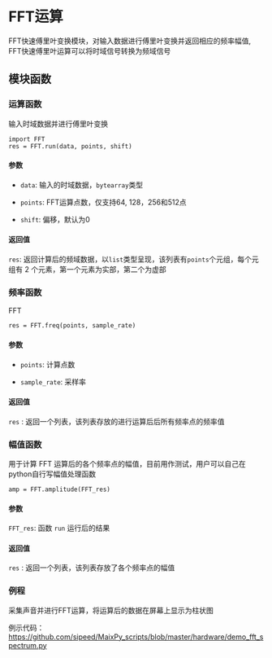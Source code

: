 FFT运算
============
FFT快速傅里叶变换模块，对输入数据进行傅里叶变换并返回相应的频率幅值, FFT快速傅里叶运算可以将时域信号转换为频域信号

## 模块函数

###  运算函数

输入时域数据并进行傅里叶变换

```
import FFT
res = FFT.run(data, points, shift)
```

####  参数

* `data`: 输入的时域数据，`bytearray`类型  

* `points`: FFT运算点数，仅支持64, 128，256和512点

* `shift`: 偏移，默认为0  

####  返回值

`res`: 返回计算后的频域数据，以`list`类型呈现，该列表有`points`个元组，每个元组有 2 个元素，第一个元素为实部，第二个为虚部 

### 频率函数

FFT

```
res = FFT.freq(points, sample_rate)
```

####  参数

* `points`: 计算点数

* `sample_rate`: 采样率

####  返回值

`res` : 返回一个列表，该列表存放的进行运算后后所有频率点的频率值

### 幅值函数

用于计算 FFT 运算后的各个频率点的幅值，目前用作测试，用户可以自己在python自行写幅值处理函数

```
amp = FFT.amplitude(FFT_res)
```

#### 参数

`FFT_res`: 函数 `run` 运行后的结果


#### 返回值

`res` : 返回一个列表，该列表存放了各个频率点的幅值

### 例程

采集声音并进行FFT运算，将运算后的数据在屏幕上显示为柱状图

例示代码： https://github.com/sipeed/MaixPy_scripts/blob/master/hardware/demo_fft_spectrum.py

